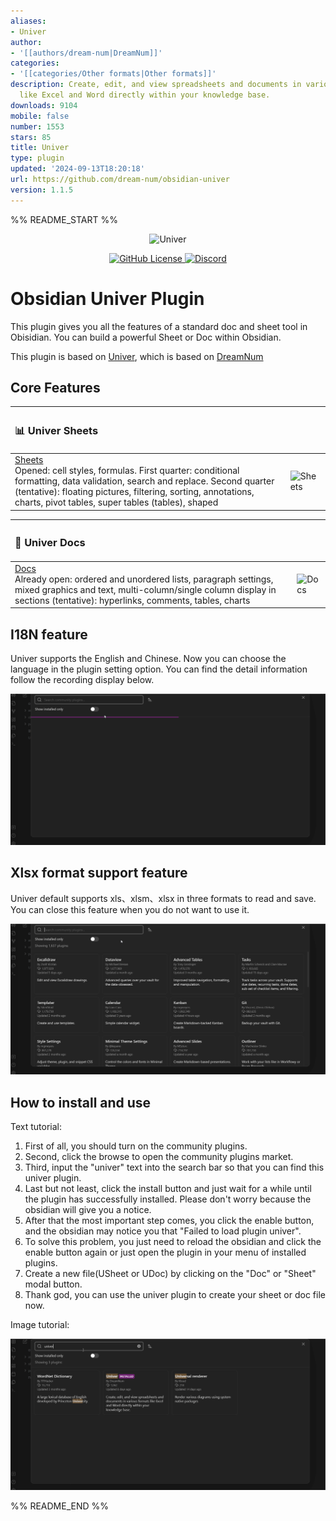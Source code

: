 ```yaml
---
aliases:
- Univer
author:
- '[[authors/dream-num|DreamNum]]'
categories:
- '[[categories/Other formats|Other formats]]'
description: Create, edit, and view spreadsheets and documents in various formats
  like Excel and Word directly within your knowledge base.
downloads: 9104
mobile: false
number: 1553
stars: 85
title: Univer
type: plugin
updated: '2024-09-13T18:20:18'
url: https://github.com/dream-num/obsidian-univer
version: 1.1.5
---
```


%% README_START %%

<p align="center">
    <picture>
        <source media="(prefers-color-scheme: dark)" srcset="./assets/banner-light.png">
        <img src="https://raw.githubusercontent.com/dream-num/obsidian-univer/HEAD/assets/banner-dark.png" alt="Univer" width="400" />
    </picture>
</p>

<p align="center">
    <a href="./LICENSE.txt">
        <img src="https://img.shields.io/github/license/dream-num/univer" alt="GitHub License" />
    </a>
    <a href="https://discord.gg/z3NKNT6D2f">
        <img src="https://img.shields.io/discord/1136129819961217077?logo=discord&logoColor=FFFFFF&label=discord&color=5865F2" alt="Discord" />
    </a>
</p>

# Obsidian Univer Plugin
This plugin gives you all the features of a standard doc and sheet tool in Obisidian. You can build a powerful Sheet or Doc within Obsidian.

This plugin is based on [Univer](https://github.com/dream-num/univer), which is based on [DreamNum](https://github.com/dream-num)

## Core Features

| <h3>📊 Univer Sheets</h3> | |
| :------------------------ | :------------------- |
| [Sheets](https://www.univer.ai/examples/sheets/)<br>Opened: cell styles, formulas. First quarter: conditional formatting, data validation, search and replace. Second quarter (tentative): floating pictures, filtering, sorting, annotations, charts, pivot tables, super tables (tables), shaped | ![Sheets](https://raw.githubusercontent.com/dream-num/obsidian-univer/HEAD/assets/sheet.gif) |

| <h3>📝 Univer Docs</h3> | |
| :---------------------- | :------------------- |
| [Docs](https://www.univer.ai/examples/docs/)<br>Already open: ordered and unordered lists, paragraph settings, mixed graphics and text, multi-column/single column display in sections (tentative): hyperlinks, comments, tables, charts | ![Docs](https://raw.githubusercontent.com/dream-num/obsidian-univer/HEAD/assets/doc.gif) |

## I18N feature

Univer supports the English and Chinese. Now you can choose the language in the plugin setting option. You can find the detail information follow the recording display below.

![img](https://raw.githubusercontent.com/dream-num/obsidian-univer/HEAD/assets/language.gif)

## Xlsx format support feature

Univer default supports xls、xlsm、xlsx in three formats to read and save. You can close this feature when you do not want to use it.

![img](https://raw.githubusercontent.com/dream-num/obsidian-univer/HEAD/assets/excel.gif)

## How to install and use

Text tutorial:

1. First of all, you should turn on the community plugins.
2. Second, click the browse to open the community plugins market.
3. Third, input the "univer" text into the search bar so that you can find this univer plugin.
4. Last but not least, click the install button and just wait for a while until the plugin has successfully installed. Please don't worry because the obsidian will give you a notice.
5. After that the most important step comes, you click the enable button, and the obsidian may notice you that "Failed to  load plugin univer".
6. To solve this problem, you just need to reload the obsidian and click the enable button again or just open the plugin in your menu of installed plugins.
7. Create a new file(USheet or UDoc) by clicking on the "Doc" or "Sheet" modal button.
8. Thank god, you can use the univer plugin to create your sheet or doc file now.

Image tutorial:

![!img](https://raw.githubusercontent.com/dream-num/obsidian-univer/HEAD/assets/use.gif)


%% README_END %%